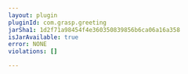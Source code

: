 ```yaml
---
layout: plugin
pluginId: com.grasp.greeting
jarSha1: 1d2f71a98454f4e360350839856b6ca06a16a358
isJarAvailable: true
error: NONE
violations: []

---
```

